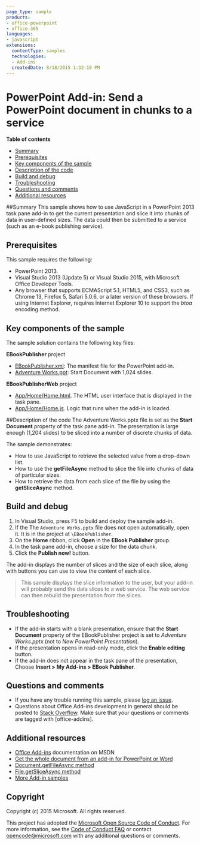 ```yaml
---
page_type: sample
products:
- office-powerpoint
- office-365
languages:
- javascript
extensions:
  contentType: samples
  technologies:
  - Add-ins
  createdDate: 8/18/2015 1:32:10 PM
---
```

# PowerPoint Add-in: Send a PowerPoint document in chunks to a service

**Table of contents**

* [Summary](#summary)
* [Prerequisites](#prerequisites)
* [Key components of the sample](#components)
* [Description of the code](#codedescription)
* [Build and debug](#build)
* [Troubleshooting](#troubleshooting)
* [Questions and comments](#questions)
* [Additional resources](#additional-resources)

<a name="summary"></a>
##Summary
This sample shows how to use JavaScript in a PowerPoint 2013 task pane add-in to get the current presentation and slice it into chunks of data in user-defined sizes. The data could then be submitted to a service (such as an e-book publishing service).

<a name="prerequisites"></a>
## Prerequisites ##

This sample requires the following:  

  - PowerPoint 2013.
  - Visual Studio 2013 (Update 5) or Visual Studio 2015, with Microsoft Office Developer Tools.  
  - Any browser that supports ECMAScript 5.1, HTML5, and CSS3, such as Chrome 13, Firefox 5, Safari 5.0.6, or a later version of these browsers. If using Internet Explorer, requires Internet Explorer 10 to support the *btoa* encoding method.
  

<a name="components"></a>
## Key components of the sample
The sample solution contains the following key files:

**EBookPublisher** project

- [EBookPublisher.xml](https://github.com/OfficeDev/PowerPoint-Add-in-JavaScript-SliceDataChunks/blob/master/EBookPublisher/EBookPublisherManifest/EBookPublisher.xml): The manifest file for the PowerPoint add-in.  
- [Adventure Works.ppt](https://github.com/OfficeDev/PowerPoint-Add-in-JavaScript-SliceDataChunks/blob/master/EBookPublisher/Adventure%20Works.pptx): Start Document with 1,024 slides. 
 
**EBookPublisherWeb** project

- [App/Home/Home.html](https://github.com/OfficeDev/PowerPoint-Add-in-JavaScript-SliceDataChunks/blob/master/EBookPublisherWeb/App/Home/Home.html). The HTML user interface that is displayed in the task pane. 
- [App/Home/Home.js](https://github.com/OfficeDev/PowerPoint-Add-in-JavaScript-SliceDataChunks/blob/master/EBookPublisherWeb/App/Home/Home.js). Logic that runs when the add-in is loaded. 


<a name="codedescription"></a>
##Description of the code
The Adventure Works.pptx file is set as the **Start Document** property of the task pane add-in. The presentation is large enough (1,204 slides) to be sliced into a number of discrete chunks of data. 

The sample demonstrates:

- How to use JavaScript to retrieve the selected value from a drop-down list.
- How to use the **getFileAsync** method to slice the file into chunks of data of particular sizes.
- How to retrieve the data from each slice of the file by using the **getSliceAsync** method.


<a name="build"></a>
## Build and debug ##

1. In Visual Studio, press F5 to build and deploy the sample add-in. 
2. If the The `Adventure Works.pptx` file does not open automatically, open it. It is in the project at `\EBookPublisher`.
3. On the **Home** ribbon, click **Open** in the **EBook Publisher** group.
2. In the task pane add-in, choose a size for the data chunk.
3. Click the **Publish now!** button. 

The add-in displays the number of slices and the size of each slice, along with buttons you can use to view the content of each slice.

>This sample displays the slice information to the user, but your add-in will probably send the data slices to a web service. The web service can then rebuild the presentation from the slices.

<a name="troubleshooting"></a>
## Troubleshooting

- If the add-in starts with a blank presentation, ensure that the **Start Document** property of the EBookPublisher project is set to *Adventure Works.pptx* (not to *New PowerPoint Presentation*).
- If the presentation opens in read-only mode, click the **Enable editing** button.
- If the add-in does not appear in the task pane of the presentation, Choose **Insert > My Add-ins > EBook Publisher**.


<a name="questions"></a>
## Questions and comments

- If you have any trouble running this sample, please [log an issue](https://github.com/OfficeDev/PowerPoint-Add-in-JavaScript-SliceDataChunks/issues).
- Questions about Office Add-ins development in general should be posted to [Stack Overflow](http://stackoverflow.com/questions/tagged/office-addins). Make sure that your questions or comments are tagged with [office-addins].


<a name="additional-resources"></a>
## Additional resources ##

- [Office Add-ins](http://msdn.microsoft.com/library/office/jj220060.aspx) documentation on MSDN
- [Get the whole document from an add-in for PowerPoint or Word](https://msdn.microsoft.com/library/office/jj715279.aspx)
- [Document.getFileAsync method](http://msdn.microsoft.com/library/office/apps/jj715284.aspx)
- [File.getSliceAsync method](http://msdn.microsoft.com/library/office/apps/jj715281.aspx)
- [More Add-in samples](https://github.com/OfficeDev?utf8=%E2%9C%93&query=-Add-in)

## Copyright
Copyright (c) 2015 Microsoft. All rights reserved.


This project has adopted the [Microsoft Open Source Code of Conduct](https://opensource.microsoft.com/codeofconduct/). For more information, see the [Code of Conduct FAQ](https://opensource.microsoft.com/codeofconduct/faq/) or contact [opencode@microsoft.com](mailto:opencode@microsoft.com) with any additional questions or comments.
